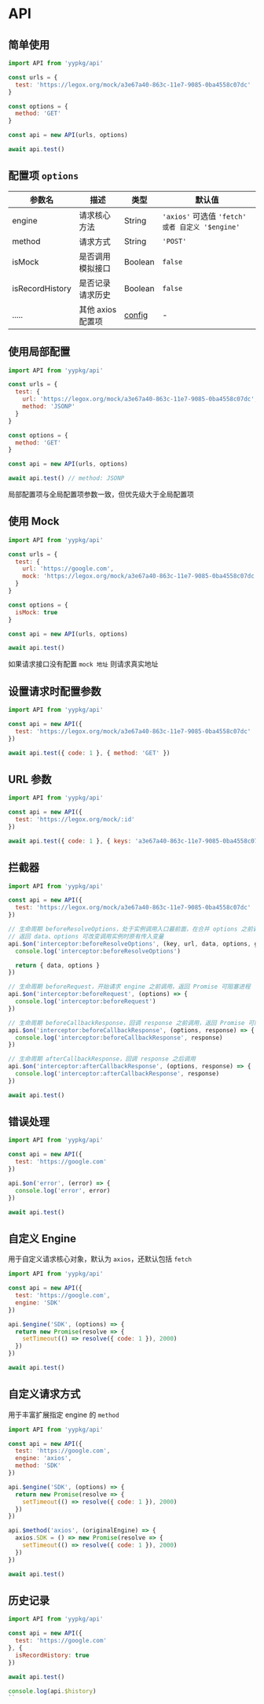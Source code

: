# API

## 简单使用

```js
import API from 'yypkg/api'

const urls = {
  test: 'https://legox.org/mock/a3e67a40-863c-11e7-9085-0ba4558c07dc'
}

const options = {
  method: 'GET'
}

const api = new API(urls, options)

await api.test()
```

## 配置项 `options`

| 参数名 | 描述 | 类型 | 默认值 |
|-|-|-|-|
| engine | 请求核心方法 | String | `'axios'` 可选值 `'fetch' 或者 自定义 '$engine'`
| method | 请求方式 | String | `'POST'` |
| isMock | 是否调用模拟接口 | Boolean | `false` |
| isRecordHistory | 是否记录请求历史 | Boolean | `false` |
| ..... | 其他 axios 配置项 | [config](https://github.com/axios/axios#request-config) | - |

## 使用局部配置

```js
import API from 'yypkg/api'

const urls = {
  test: {
    url: 'https://legox.org/mock/a3e67a40-863c-11e7-9085-0ba4558c07dc',
    method: 'JSONP'
  }
}

const options = {
  method: 'GET'
}

const api = new API(urls, options)

await api.test() // method: JSONP
```

局部配置项与全局配置项参数一致，但优先级大于全局配置项

## 使用 Mock

```js
import API from 'yypkg/api'

const urls = {
  test: {
    url: 'https://google.com',
    mock: 'https://legox.org/mock/a3e67a40-863c-11e7-9085-0ba4558c07dc'
  }
}

const options = {
  isMock: true
}

const api = new API(urls, options)

await api.test()
```

如果请求接口没有配置 `mock 地址` 则请求真实地址

## 设置请求时配置参数

```js
import API from 'yypkg/api'

const api = new API({
  test: 'https://legox.org/mock/a3e67a40-863c-11e7-9085-0ba4558c07dc'
})

await api.test({ code: 1 }, { method: 'GET' })
```

## URL 参数

```js
import API from 'yypkg/api'

const api = new API({
  test: 'https://legox.org/mock/:id'
})

await api.test({ code: 1 }, { keys: 'a3e67a40-863c-11e7-9085-0ba4558c07dc' })
```

## 拦截器

```js
import API from 'yypkg/api'

const api = new API({
  test: 'https://legox.org/mock/a3e67a40-863c-11e7-9085-0ba4558c07dc'
})

// 生命周期 beforeResolveOptions，处于实例调用入口最前面，在合并 options 之前调用
// 返回 data、options 可改变调用实例时原有传入变量
api.$on('interceptor:beforeResolveOptions', (key, url, data, options, globalOptions) => {
  console.log('interceptor:beforeResolveOptions')

  return { data, options }
})

// 生命周期 beforeRequest，开始请求 engine 之前调用，返回 Promise 可阻塞进程
api.$on('interceptor:beforeRequest', (options) => {
  console.log('interceptor:beforeRequest')
})

// 生命周期 beforeCallbackResponse，回调 response 之前调用，返回 Promise 可阻塞进程
api.$on('interceptor:beforeCallbackResponse', (options, response) => {
  console.log('interceptor:beforeCallbackResponse', response)
})

// 生命周期 afterCallbackResponse，回调 response 之后调用
api.$on('interceptor:afterCallbackResponse', (options, response) => {
  console.log('interceptor:afterCallbackResponse', response)
})

await api.test()
```

## 错误处理

```js
import API from 'yypkg/api'

const api = new API({
  test: 'https://google.com'
})

api.$on('error', (error) => {
  console.log('error', error)
})

await api.test()
```

## 自定义 Engine

用于自定义请求核心对象，默认为 `axios`，还默认包括 `fetch`

```js
import API from 'yypkg/api'

const api = new API({
  test: 'https://google.com',
  engine: 'SDK'
})

api.$engine('SDK', (options) => {
  return new Promise(resolve => {
    setTimeout(() => resolve({ code: 1 }), 2000)
  })
})

await api.test()
```

## 自定义请求方式

用于丰富扩展指定 engine 的 `method`

```js
import API from 'yypkg/api'

const api = new API({
  test: 'https://google.com',
  engine: 'axios',
  method: 'SDK'
})

api.$engine('SDK', (options) => {
  return new Promise(resolve => {
    setTimeout(() => resolve({ code: 1 }), 2000)
  })
})

api.$method('axios', (originalEngine) => {
  axios.SDK = () => new Promise(resolve => {
    setTimeout(() => resolve({ code: 1 }), 2000)
  })
})

await api.test()
```

## 历史记录

```js
import API from 'yypkg/api'

const api = new API({
  test: 'https://google.com'
}, {
  isRecordHistory: true
})

await api.test()

console.log(api.$history)
``
